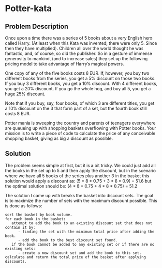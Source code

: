 ﻿# Potter-kata
## Problem Description

<p>
Once upon a time there was a series of 5 books about a very English hero called Harry. (At
least when this Kata was invented, there were only 5. Since then they have multiplied).
Children all over the world thought he was fantastic, and, of course, so did the publisher. So
in a gesture of immense generosity to mankind, (and to increase sales) they set up the
following pricing model to take advantage of Harry’s magical powers.
</p>
<p>
One copy of any of the five books costs 8 EUR. If, however, you buy two different books
from the series, you get a 5% discount on those two books. If you buy 3 different books, you
get a 10% discount. With 4 different books, you get a 20% discount. If you go the whole hog,
and buy all 5, you get a huge 25% discount.
</p>
<p>
Note that if you buy, say, four books, of which 3 are different titles, you get a 10% discount
on the 3 that form part of a set, but the fourth book still costs 8 EUR.
</p>
<p>
Potter mania is sweeping the country and parents of teenagers everywhere are queueing up
with shopping baskets overflowing with Potter books. Your mission is to write a piece of
code to calculate the price of any conceivable shopping basket, giving as big a discount as
possible.
</p>

## Solution
<p>
The problem seems simple at first, but it is a bit tricky. We could just add all the books in the set up to 5 and then apply the discount,
but in the scenario where we have all 5 books of the series plus another 3 in the basket this solution would apply a discount as: (5 * 8 * 0.75 + 3 * 8 * 0.9) = 51.6
but the optimal solution should be: (4 * 8 * 0.75 + 4 * 8 * 0.75) = 51.2
</p>

<p>
The solution I came up with breaks the basket into discount sets. The goal is to maximize the number of sets with the maximum discount possible.
This is done as follows:
</p>

```
sort the basket by book volume.
for each book in the basket:
   attempt to add the book to an existing discount set that does not contain it by:
      - finding the set with the minimum total price after adding the book.
      - add the book to the best discount set found.
   if the book cannot be added to any existing set or if there are no existing sets:
      - create a new discount set and add the book to this set.
calculate and return the total price of the basket after applying discounts.
```